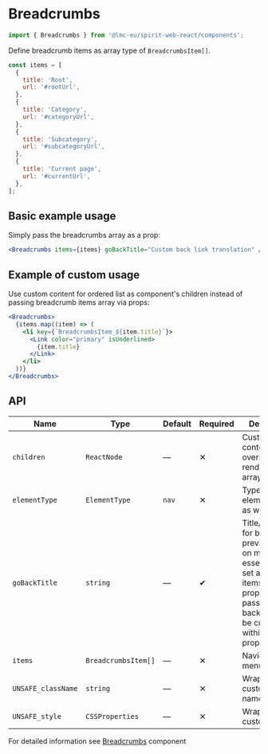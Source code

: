 # Breadcrumbs

```jsx
import { Breadcrumbs } from '@lmc-eu/spirit-web-react/components';
```

Define breadcrumb items as array type of `BreadcrumbsItem[]`.

```jsx
const items = [
  {
    title: 'Root',
    url: '#rootUrl',
  },
  {
    title: 'Category',
    url: '#categoryUrl',
  },
  {
    title: 'Subcategory',
    url: '#subcategoryUrl',
  },
  {
    title: 'Current page',
    url: '#currentUrl',
  },
];
```

## Basic example usage

Simply pass the breadcrumbs array as a prop:

```jsx
<Breadcrumbs items={items} goBackTitle="Custom back link translation" />
```

## Example of custom usage

Use custom content for ordered list as component's children instead of passing breadcrumb items array via props:

```jsx
<Breadcrumbs>
  {items.map((item) => (
    <li key={`BreadcrumbsItem_${item.title}`}>
      <Link color="primary" isUnderlined>
        {item.title}
      </Link>
    </li>
  ))}
</Breadcrumbs>
```

## API

| Name               | Type                | Default | Required | Description                                                                                                                                                                                 |
| ------------------ | ------------------- | ------- | -------- | ------------------------------------------------------------------------------------------------------------------------------------------------------------------------------------------- |
| `children`         | `ReactNode`         | —       | ✕        | Custom content to override items rendering from array                                                                                                                                       |
| `elementType`      | `ElementType`       | `nav`   | ✕        | Type of element used as wrapper                                                                                                                                                             |
| `goBackTitle`      | `string`            | —       | ✔        | Title/translation for back link to previous page on mobile. It's essential to be set along with items. If items property is not passed, backlink is to be created within children property. |
| `items`            | `BreadcrumbsItem[]` | —       | ✕        | Navigation menu items                                                                                                                                                                       |
| `UNSAFE_className` | `string`            | —       | ✕        | Wrapper custom class name                                                                                                                                                                   |
| `UNSAFE_style`     | `CSSProperties`     | —       | ✕        | Wrapper custom style                                                                                                                                                                        |

For detailed information see [Breadcrumbs](https://github.com/lmc-eu/spirit-design-system/blob/main/packages/web/src/scss/components/Breadcrumbs/README.md) component
